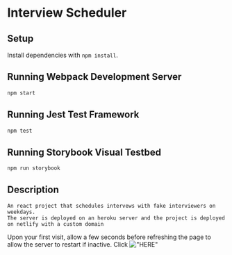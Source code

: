 # Interview Scheduler

## Setup

Install dependencies with `npm install`.

## Running Webpack Development Server

```sh
npm start
```

## Running Jest Test Framework

```sh
npm test
```

## Running Storybook Visual Testbed

```sh
npm run storybook
```
## Description
```
An react project that schedules intervews with fake interviewers on weekdays.
The server is deployed on an heroku server and the project is deployed on netlify with a custom domain
```
Upon your first visit, allow a few seconds before refreshing the page to allow the server to restart if inactive. Click !["HERE"](https://interview-scheduler-lh.netlify.app/)